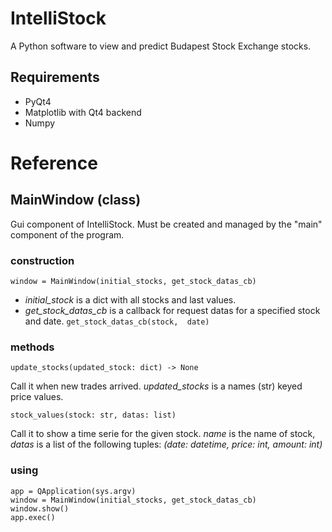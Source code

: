 IntelliStock
============

A Python software to view and predict Budapest Stock Exchange stocks.

## Requirements
- PyQt4
- Matplotlib with Qt4 backend
- Numpy

# Reference

## MainWindow (class)
Gui component of IntelliStock. Must be created and managed by the "main" component of the program.
### construction
    window = MainWindow(initial_stocks, get_stock_datas_cb)

- *initial_stock* is a dict with all stocks and last values.
- *get_stock_datas_cb* is a callback for request datas for a specified stock and date. `get_stock_datas_cb(stock, 
date)`
 
### methods
    update_stocks(updated_stock: dict) -> None
Call it when new trades arrived. *updated_stocks* is a names (str) keyed price values.
    
    stock_values(stock: str, datas: list)
Call it to show a time serie for the given stock. *name* is the name of stock, *datas* is a list of the following 
tuples: *(date: datetime, price: int, amount: int)*

### using
    app = QApplication(sys.argv)
    window = MainWindow(initial_stocks, get_stock_datas_cb)
    window.show()
    app.exec()
